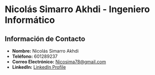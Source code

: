 # Nicolás Simarro Akhdi - Ingeniero Informático

## Información de Contacto
- **Nombre:** Nicolás Simarro Akhdi
- **Teléfono:** 601289237
- **Correo Electrónico:** Nicosima78@gmail.com
- **LinkedIn:** [LinkedIn Profile](https://www.linkedin.com/in/nicol%C3%A1s-simarro-akhdi-075110150/)



